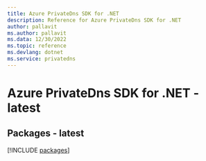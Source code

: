 ```yaml
---
title: Azure PrivateDns SDK for .NET
description: Reference for Azure PrivateDns SDK for .NET
author: pallavit
ms.author: pallavit
ms.data: 12/30/2022
ms.topic: reference
ms.devlang: dotnet
ms.service: privatedns
---
```

# Azure PrivateDns SDK for .NET - latest
## Packages - latest
[!INCLUDE [packages](privatedns-index.md)]
